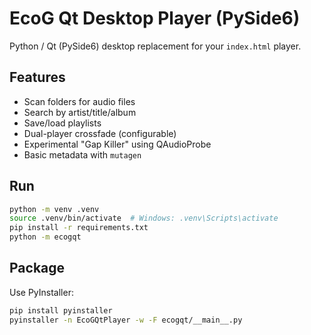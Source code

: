
# EcoG Qt Desktop Player (PySide6)

Python / Qt (PySide6) desktop replacement for your `index.html` player.

## Features
- Scan folders for audio files
- Search by artist/title/album
- Save/load playlists
- Dual-player crossfade (configurable)
- Experimental "Gap Killer" using QAudioProbe
- Basic metadata with `mutagen`

## Run
```bash
python -m venv .venv
source .venv/bin/activate  # Windows: .venv\Scripts\activate
pip install -r requirements.txt
python -m ecogqt
```

## Package
Use PyInstaller:
```bash
pip install pyinstaller
pyinstaller -n EcoGQtPlayer -w -F ecogqt/__main__.py
```
